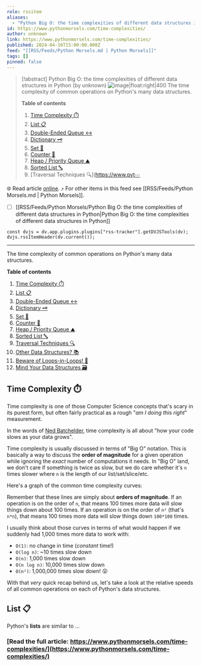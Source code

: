 ```yaml
---
role: rssitem
aliases:
  - "Python Big O: the time complexities of different data structures in Python"
id: https://www.pythonmorsels.com/time-complexities/
author: unknown
link: https://www.pythonmorsels.com/time-complexities/
published: 2024-04-16T15:00:00.000Z
feed: "[[RSS/Feeds/Python Morsels.md | Python Morsels]]"
tags: []
pinned: false
---
```


> [!abstract] Python Big O: the time complexities of different data structures in Python (by unknown)
> ![image|float:right|400](https://pythonmorsels.s3.amazonaws.com/medialibrary/2024/03/time_complexity.png) The time complexity of common operations on Python's many data structures.
> 
> **Table of contents**
> 
> 1. [Time Complexity ⏱️](https://www.pythonmorsels.com/time-complexities/#time-complexity)
> 2. [List 📋](https://www.pythonmorsels.com/time-complexities/#list)
> 3. [Double-Ended Queue ↔️](https://www.pythonmorsels.com/time-complexities/#double-ended-queue)
> 4. [Dictionary 🗝️](https://www.pythonmorsels.com/time-complexities/#dictionary)
> 5. [Set 🎨](https://www.pythonmorsels.com/time-complexities/#set)
> 6. [Counter 🧮](https://www.pythonmorsels.com/time-complexities/#counter)
> 7. [Heap / Priority Queue ⛰️](https://www.pythonmorsels.com/time-complexities/#heap-priority-queue)
> 8. [Sorted List 🔤](https://www.pythonmorsels.com/time-complexities/#sorted-list)
> 9. [Traversal Techniques 🔍](https://www.pyt⋯

🌐 Read article [online](https://www.pythonmorsels.com/time-complexities/). ⤴ For other items in this feed see [[RSS/Feeds/Python Morsels.md | Python Morsels]].

- [ ] [[RSS/Feeds/Python Morsels/Python Big O꞉ the time complexities of different data structures in Python|Python Big O꞉ the time complexities of different data structures in Python]]

~~~dataviewjs
const dvjs = dv.app.plugins.plugins["rss-tracker"].getDVJSTools(dv);
dvjs.rssItemHeader(dv.current());
~~~

- - -

The time complexity of common operations on Python's many data structures.

**Table of contents**

1. [Time Complexity ⏱️](https://www.pythonmorsels.com/time-complexities/#time-complexity)
2. [List 📋](https://www.pythonmorsels.com/time-complexities/#list)
3. [Double-Ended Queue ↔️](https://www.pythonmorsels.com/time-complexities/#double-ended-queue)
4. [Dictionary 🗝️](https://www.pythonmorsels.com/time-complexities/#dictionary)
5. [Set 🎨](https://www.pythonmorsels.com/time-complexities/#set)
6. [Counter 🧮](https://www.pythonmorsels.com/time-complexities/#counter)
7. [Heap / Priority Queue ⛰️](https://www.pythonmorsels.com/time-complexities/#heap-priority-queue)
8. [Sorted List 🔤](https://www.pythonmorsels.com/time-complexities/#sorted-list)
9. [Traversal Techniques 🔍](https://www.pythonmorsels.com/time-complexities/#traversal-techniques)
10. [Other Data Structures? 📚](https://www.pythonmorsels.com/time-complexities/#other-data-structures)
11. [Beware of Loops-in-Loops! 🤯](https://www.pythonmorsels.com/time-complexities/#beware-of-loops-in-loops)
12. [Mind Your Data Structures 🗃️](https://www.pythonmorsels.com/time-complexities/#mind-your-data-structures)

## Time Complexity ⏱️

Time complexity is one of those Computer Science concepts that's scary in its purest form, but often fairly practical as a rough "_am I doing this right_" measurement.

In the words of [Ned Batchelder](https://nedbatchelder.com/text/bigo.html), time complexity is all about "how your code slows as your data grows".

Time complexity is usually discussed in terms of "Big O" notation. This is basically a way to discuss the **order of magnitude** for a given operation while ignoring the _exact_ number of computations it needs. In "Big O" land, we don't care if something is twice as slow, but we do care whether it's `n` times slower where `n` is the length of our list/set/slice/etc.

Here's a graph of the common time complexity curves:

Remember that these lines are simply about **orders of magnitude**. If an operation is on the order of `n`, that means 100 times more data will slow things down about 100 times. If an operation is on the order of `n²` (that's `n*n`), that means 100 times more data will slow things down `100*100` times.

I usually think about those curves in terms of what would happen if we suddenly had 1,000 times more data to work with:

- `O(1)`: no change in time (_constant_ time!)
- `O(log n)`: ~10 times slow down
- `O(n)`: 1,000 times slow down
- `O(n log n)`: 10,000 times slow down
- `O(n²)`: 1,000,000 times slow down! 😲

With that _very_ quick recap behind us, let's take a look at the relative speeds of all common operations on each of Python's data structures.

## List 📋

Python's **lists** are similar to …

### [Read the full article: https://www.pythonmorsels.com/time-complexities/](https://www.pythonmorsels.com/time-complexities/)